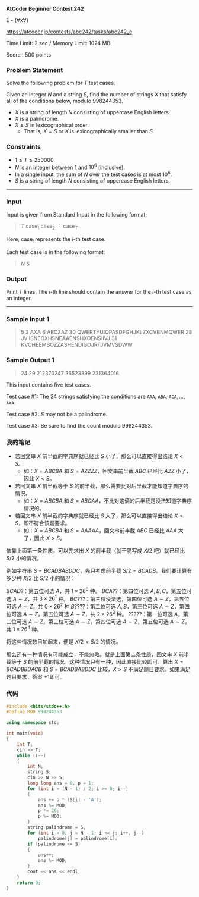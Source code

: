 **AtCoder Beginner Contest 242**

E - (∀x∀)

https://atcoder.jp/contests/abc242/tasks/abc242_e

<!--more-->

Time Limit: 2 sec / Memory Limit: 1024 MB

Score : $500$ points

### Problem Statement

Solve the following problem for $T$ test cases.

Given an integer $N$ and a string $S$, find the number of strings $X$ that satisfy all of the conditions below, modulo $998244353$.

- $X$ is a string of length $N$ consisting of uppercase English letters.
- $X$ is a palindrome.
- $X \le S$ in lexicographical order.
  - That is, $X=S$ or $X$ is lexicographically smaller than $S$.

### Constraints

- $1 \le T \le 250000$
- $N$ is an integer between $1$ and $10^6$ (inclusive).
- In a single input, the sum of $N$ over the test cases is at most $10^6$.
- $S$ is a string of length $N$ consisting of uppercase English letters.

------

### Input

Input is given from Standard Input in the following format:

> $T$
> $\mathrm{case}_1$
> $\mathrm{case}_2$
> $\vdots$
> $\mathrm{case}_T$

Here, $\mathrm{case}_i$ represents the $i$-th test case.

Each test case is in the following format:

> $N$
> $S$

### Output

Print $T$ lines. The $i$-th line should contain the answer for the $i$-th test case as an integer.

------

### Sample Input 1

> 5
> 3
> AXA
> 6
> ABCZAZ
> 30
> QWERTYUIOPASDFGHJKLZXCVBNMQWER
> 28
> JVIISNEOXHSNEAAENSHXOENSIIVJ
> 31
> KVOHEEMSOZZASHENDIGOJRTJVMVSDWW

### Sample Output 1

> 24
> 29
> 212370247
> 36523399
> 231364016

This input contains five test cases.

Test case #1:
The $24$ strings satisfying the conditions are `AAA`$,$ `ABA`$,$ `ACA`$,...,$ `AXA`.

Test case #2:
$S$ may not be a palindrome.

Test case #3:
Be sure to find the count modulo $998244353$.

### 我的笔记

- 若回文串 $X$ 前半截的字典序就已经比 $S$ 小了，那么可以直接得出结论 $X<S$。
  - 如：$X=ABCBA$ 和 $S=AZZZZ$，回文串前半截 $ABC$ 已经比 $AZZ$ 小了，因此 $X<S$。
- 若回文串 $X$ 前半截等于 $S$ 的前半截，那么需要比对后半截才能知道字典序的情况。
  - 如：$X=ABCBA$ 和 $S=ABCAA$，不比对这俩的后半截是没法知道字典序情况的。
- 若回文串 $X$ 前半截的字典序就已经比 $S$ 大了，那么可以直接得出结论 $X>S$，即不符合该题要求。
  - 如：$X=ABCBA$ 和 $S=AAAAA$，回文串前半截 $ABC$ 已经比 $AAA$ 大了，因此 $X>S$。

依靠上面第一条性质，可以先求出 $X$ 的前半截（就干脆写成 $X/2$ 吧）就已经比 $S/2$ 小的情况。

例如字符串 $S=BCADBABDDC$，先只考虑前半截 $S/2=BCADB$。我们要计算有多少种 $X/2$ 比 $S/2$ 小的情况：

$BCAD?$：第五位可选 $A$，共 $1\times26^0$ 种。
$BCA??$：第四位可选 $A,B,C$，第五位可选 $A\sim Z$，共 $3\times26^1$ 种。
$BC???$：第三位没法选，第四位可选 $A\sim Z$，第五位可选 $A\sim Z$，共 $0\times26^2$ 种
$B????$：第二位可选 $A,B$，第三位可选 $A\sim Z$，第四位可选 $A\sim Z$，第五位可选 $A\sim Z$，共 $2\times26^3$ 种。
$?????$：第一位可选 $A$，第二位可选 $A\sim Z$，第三位可选 $A\sim Z$，第四位可选 $A\sim Z$，第五位可选 $A\sim Z$，共 $1\times26^4$ 种。

将这些情况数目加起来，便是 $X/2<S/2$ 的情况。

那么还有一种情况有可能成立，不能忽略。就是上面第二条性质，回文串 $X$ 前半截等于 $S$ 的前半截的情况。这种情况只有一种，因此直接比较即可。算出 $X=BCADBBDACB$ 和 $S=BCADBABDDC$ 比较，$X>S$ 不满足题目要求。如果满足题目要求，答案 $+1$即可。

### 代码

```cpp
#include <bits/stdc++.h>
#define MOD 998244353

using namespace std;

int main(void)
{
    int T;
    cin >> T;
    while (T--)
    {
        int N;
        string S;
        cin >> N >> S;
        long long ans = 0, p = 1;
        for (int i = (N - 1) / 2; i >= 0; i--)
        {
            ans += p * (S[i] - 'A');
            ans %= MOD;
            p *= 26;
            p %= MOD;
        }
        string palindrome = S;
        for (int i = 0, j = N - 1; i <= j; i++, j--)
            palindrome[j] = palindrome[i];
        if (palindrome <= S)
        {
            ans++;
            ans %= MOD;
        }
        cout << ans << endl;
    }
    return 0;
}
```


